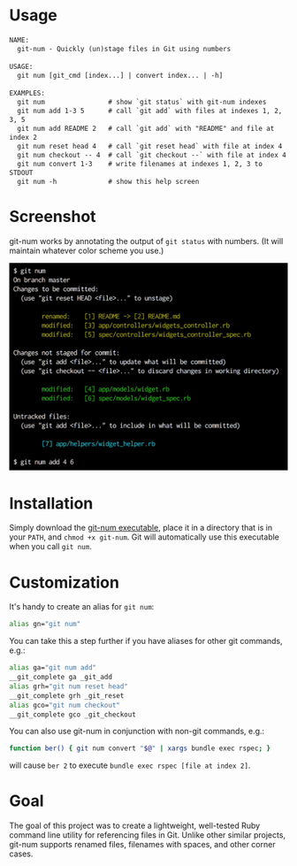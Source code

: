 # Usage

```
NAME:
  git-num - Quickly (un)stage files in Git using numbers

USAGE:
  git num [git_cmd [index...] | convert index... | -h]

EXAMPLES:
  git num                # show `git status` with git-num indexes
  git num add 1-3 5      # call `git add` with files at indexes 1, 2, 3, 5
  git num add README 2   # call `git add` with "README" and file at index 2
  git num reset head 4   # call `git reset head` with file at index 4
  git num checkout -- 4  # call `git checkout --` with file at index 4
  git num convert 1-3    # write filenames at indexes 1, 2, 3 to STDOUT
  git num -h             # show this help screen
```

# Screenshot

git-num works by annotating the output of `git status` with numbers. (It will
maintain whatever color scheme you use.)

<img src="https://raw.githubusercontent.com/schreifels/git-num/master/screenshot.jpg" width="550" alt="">

# Installation

Simply download the
[git-num executable](https://raw.githubusercontent.com/schreifels/git-num/master/git-num),
place it in a directory that is in your `PATH`, and `chmod +x git-num`. Git will
automatically use this executable when you call `git num`.

# Customization

It's handy to create an alias for `git num`:

```bash
alias gn="git num"
```

You can take this a step further if you have aliases for other git commands,
e.g.:

```bash
alias ga="git num add"
__git_complete ga _git_add
alias grh="git num reset head"
__git_complete grh _git_reset
alias gco="git num checkout"
__git_complete gco _git_checkout
```

You can also use git-num in conjunction with non-git commands, e.g.:

```bash
function ber() { git num convert "$@" | xargs bundle exec rspec; }
```

will cause `ber 2` to execute `bundle exec rspec [file at index 2]`.

# Goal

The goal of this project was to create a lightweight, well-tested Ruby command
line utility for referencing files in Git. Unlike other similar projects,
git-num supports renamed files, filenames with spaces, and other corner cases.
